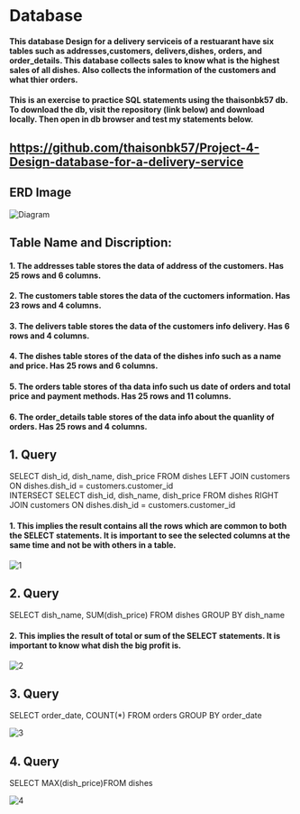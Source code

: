 # Database
#### This database Design for a delivery serviceis of a restuarant have six tables such as addresses,customers, delivers,dishes, orders, and order_details. This database collects sales to know what is the highest sales of all dishes. Also collects the information of the customers and what thier orders.
#### This is an exercise to practice SQL statements using the thaisonbk57 db. To download the db, visit the repository (link below) and download locally. Then open in db browser and test my statements below.

## https://github.com/thaisonbk57/Project-4-Design-database-for-a-delivery-service
## ERD Image
![Diagram](https://user-images.githubusercontent.com/72851503/102731216-39346580-4372-11eb-9c51-bfe759d083d4.png)



## Table Name and Discription:
#### 1.	The addresses table stores the data of address of the customers. Has 25 rows and 6 columns.
#### 2.	The customers table stores the data of the cuctomers information. Has 23 rows and 4 columns.
#### 3.	The delivers table stores the data of the customers info delivery.  Has 6 rows and 4 columns.
#### 4. The dishes table stores of the data of the dishes info such as a name and price. Has 25 rows and 6 columns.
#### 5. The orders table stores of tha data info such us date of orders and total price and payment methods. Has 25 rows and 11 columns.
#### 6. The order_details table stores of the data info about the quanlity of orders. Has 25 rows and 4 columns.

## 1. Query
SELECT dish_id, dish_name, dish_price 
FROM dishes
LEFT JOIN customers ON dishes.dish_id = customers.customer_id  
INTERSECT 
SELECT dish_id, dish_name, dish_price 
FROM dishes
RIGHT JOIN customers ON dishes.dish_id = customers.customer_id

 #### 1. This implies the result contains all the rows which are common to both the SELECT statements. It is important to see the selected columns at the same time and not be with others in a table. 
![1](https://user-images.githubusercontent.com/72851503/102737394-422d3300-4382-11eb-9e39-f12e046b2aa8.jpg)

## 2. Query
SELECT dish_name, 
SUM(dish_price) 
FROM dishes
GROUP BY dish_name 
#### 2. This implies the result of total or sum of the SELECT statements. It is important to know what dish the big profit is.
![2](https://user-images.githubusercontent.com/72851503/102738848-4c513080-4386-11eb-8733-d11352ab1f6b.jpg)
## 3. Query
SELECT order_date,
COUNT(*) 
FROM orders GROUP BY order_date

![3](https://user-images.githubusercontent.com/72851503/103144227-ce639f80-4760-11eb-914f-a0c3e4f4c406.jpg)
## 4. Query
SELECT MAX(dish_price)FROM dishes

![4](https://user-images.githubusercontent.com/72851503/103144396-a75a9d00-4763-11eb-8837-939c47bb6d9b.jpg)






